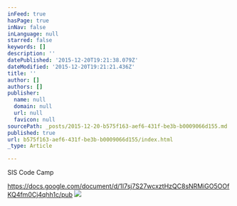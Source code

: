 ```yaml
---
inFeed: true
hasPage: true
inNav: false
inLanguage: null
starred: false
keywords: []
description: ''
datePublished: '2015-12-20T19:21:38.079Z'
dateModified: '2015-12-20T19:21:21.436Z'
title: ''
author: []
authors: []
publisher:
  name: null
  domain: null
  url: null
  favicon: null
sourcePath: _posts/2015-12-20-b575f163-aef6-431f-be3b-b0009066d155.md
published: true
url: b575f163-aef6-431f-be3b-b0009066d155/index.html
_type: Article

---
```

SIS Code Camp

https://docs.google.com/document/d/1I7sj7S27wcxztHzQC8sNRMiGO5OOfKQ4fm0Cj4qhh1c/pub
![](https://the-grid-user-content.s3-us-west-2.amazonaws.com/2b6e9eee-0523-46fb-aa0e-a7e1f720a5a9.jpg)